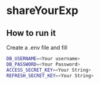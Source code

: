 # shareYourExp
## How to run it
Create a .env file and fill

```bash
DB_USERNAME=<Your username>
DB_PASSWORD=<Your Password>
ACCESS_SECRET_KEY=<Your String>
REFRESH_SECRET_KEY=<Your String>
```
